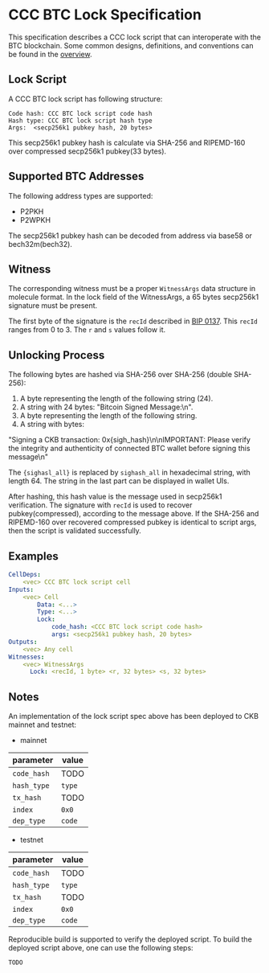 # CCC BTC Lock Specification
This specification describes a CCC lock script that can interoperate with the
BTC blockchain. Some common designs, definitions, and conventions can be found
in the [overview](./overview.md).

## Lock Script
A CCC BTC lock script has following structure:
```
Code hash: CCC BTC lock script code hash
Hash type: CCC BTC lock script hash type
Args:  <secp256k1 pubkey hash, 20 bytes>
```
This secp256k1 pubkey hash is calculate via SHA-256 and RIPEMD-160 over
compressed secp256k1 pubkey(33 bytes).

## Supported BTC Addresses
The following address types are supported:
- P2PKH
- P2WPKH

The secp256k1 pubkey hash can be decoded from address via base58 or bech32m(bech32).


## Witness
The corresponding witness must be a proper `WitnessArgs` data structure in
molecule format. In the lock field of the WitnessArgs, a 65 bytes secp256k1
signature must be present.

The first byte of the signature is the `recId` described in [BIP
0137](https://github.com/bitcoin/bips/blob/master/bip-0137.mediawiki#procedure-for-signingverifying-a-signature).
This `recId` ranges from 0 to 3. The `r` and `s` values follow it.

## Unlocking Process
The following bytes are hashed via SHA-256 over SHA-256 (double SHA-256):

1. A byte representing the length of the following string (24).
2. A string with 24 bytes: "Bitcoin Signed Message:\n".
3. A byte representing the length of the following string.
4. A string with bytes:

"Signing a CKB transaction: 0x{sigh_hash}\n\nIMPORTANT: Please verify the integrity and authenticity of connected BTC wallet before signing this message\n"

The `{sighasl_all}` is replaced by `sighash_all` in hexadecimal string, with length 64. The
string in the last part can be displayed in wallet UIs.

After hashing, this hash value is the message used in secp256k1 verification.
The signature with `recId` is used to recover pubkey(compressed), according to
the message above. If the SHA-256 and RIPEMD-160 over recovered compressed
pubkey is identical to script args, then the script is validated successfully.

## Examples

```yaml
CellDeps:
    <vec> CCC BTC lock script cell
Inputs:
    <vec> Cell
        Data: <...>
        Type: <...>
        Lock:
            code_hash: <CCC BTC lock script code hash>
            args: <secp256k1 pubkey hash, 20 bytes>
Outputs:
    <vec> Any cell
Witnesses:
    <vec> WitnessArgs
      Lock: <recId, 1 byte> <r, 32 bytes> <s, 32 bytes>
```



## Notes

An implementation of the lock script spec above has been deployed to CKB mainnet and testnet:

- mainnet

| parameter   | value                                                                |
| ----------- | -------------------------------------------------------------------- |
| `code_hash` | TODO   |
| `hash_type` | `type`                                                               |
| `tx_hash`   | TODO   |
| `index`     | `0x0`                                                                |
| `dep_type`  | `code`                                                               |

- testnet

| parameter   | value                                                                |
| ----------- | -------------------------------------------------------------------- |
| `code_hash` | TODO   |
| `hash_type` | `type`                                                               |
| `tx_hash`   | TODO   |
| `index`     | `0x0`                                                                |
| `dep_type`  | `code`                                                               |

Reproducible build is supported to verify the deployed script. To build the
deployed script above, one can use the following steps:

```bash
TODO
```

